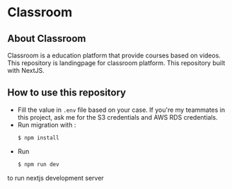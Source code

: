 # Classroom

## About Classroom

Classroom is a education platform that provide courses based on videos. This repository is landingpage for classroom platform. This repository built with NextJS.

## How to use this repository

-   Fill the value in `.env` file based on your case. If you're my teammates in this project, ask me for the S3 credentials and AWS RDS credentials.
-   Run migration with :
    ```bash
    $ npm install
    ```
-   Run
    ```bash
    $ npm run dev
    ```

to run nextjs development server
